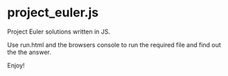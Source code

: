 project_euler.js
================

Project Euler solutions written in JS.

Use run.html and the browsers console to run the required file and find out the the answer.

Enjoy!
